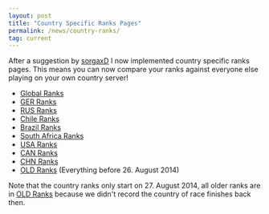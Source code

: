 ```yaml
---
layout: post
title: "Country Specific Ranks Pages"
permalink: /news/country-ranks/
tag: current
---
```


After a suggestion by <a href="https://forum.ddnet.org/viewtopic.php?t=3697">sorgaxD</a> I now implemented country specific ranks pages. This means you can now compare your ranks against everyone else playing on your own country server!

- [Global Ranks](/ranks/)
- [GER Ranks](/ranks/ger/)
- [RUS Ranks](/ranks/rus/)
- [Chile Ranks](/ranks/chl/)
- [Brazil Ranks](/ranks/bra/)
- [South Africa Ranks](/ranks/zaf/)
- [USA Ranks](/ranks/usa/)
- [CAN Ranks](/ranks/can/)
- [CHN Ranks](/ranks/chn/)
- [OLD Ranks](/ranks/old/) (Everything before 26. August 2014)

Note that the country ranks only start on 27. August 2014, all older ranks are in [OLD Ranks](/ranks/old/) because we didn't record the country of race finishes back then.
